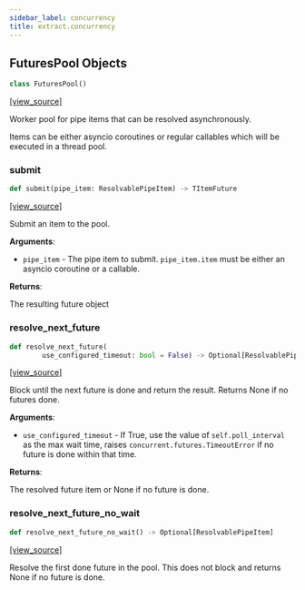 ```yaml
---
sidebar_label: concurrency
title: extract.concurrency
---
```


## FuturesPool Objects

```python
class FuturesPool()
```

[[view_source]](https://github.com/dlt-hub/dlt/blob/3739c9ac839aafef713f6d5ebbc6a81b2a39a1b0/dlt/extract/concurrency.py#L23)

Worker pool for pipe items that can be resolved asynchronously.

Items can be either asyncio coroutines or regular callables which will be executed in a thread pool.

### submit

```python
def submit(pipe_item: ResolvablePipeItem) -> TItemFuture
```

[[view_source]](https://github.com/dlt-hub/dlt/blob/3739c9ac839aafef713f6d5ebbc6a81b2a39a1b0/dlt/extract/concurrency.py#L88)

Submit an item to the pool.

**Arguments**:

- `pipe_item` - The pipe item to submit. `pipe_item.item` must be either an asyncio coroutine or a callable.
  

**Returns**:

  The resulting future object

### resolve\_next\_future

```python
def resolve_next_future(
        use_configured_timeout: bool = False) -> Optional[ResolvablePipeItem]
```

[[view_source]](https://github.com/dlt-hub/dlt/blob/3739c9ac839aafef713f6d5ebbc6a81b2a39a1b0/dlt/extract/concurrency.py#L157)

Block until the next future is done and return the result. Returns None if no futures done.

**Arguments**:

- `use_configured_timeout` - If True, use the value of `self.poll_interval` as the max wait time,
  raises `concurrent.futures.TimeoutError` if no future is done within that time.
  

**Returns**:

  The resolved future item or None if no future is done.

### resolve\_next\_future\_no\_wait

```python
def resolve_next_future_no_wait() -> Optional[ResolvablePipeItem]
```

[[view_source]](https://github.com/dlt-hub/dlt/blob/3739c9ac839aafef713f6d5ebbc6a81b2a39a1b0/dlt/extract/concurrency.py#L186)

Resolve the first done future in the pool.
This does not block and returns None if no future is done.

